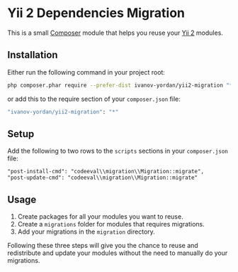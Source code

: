 # Yii 2 Dependencies Migration #

This is a small [Composer](https://getcomposer.org/) module that helps you reuse your [Yii 2](http://www.yiiframework.com/) modules.

## Installation ##

Either run the following command in your project root:

```sh
php composer.phar require --prefer-dist ivanov-yordan/yii2-migration "*"
```
or add this to the require section of your `composer.json` file:

```sh
"ivanov-yordan/yii2-migration": "*"
```

## Setup ##

Add the following to two rows to the `scripts` sections in your `composer.json` file:

```
"post-install-cmd": "codeeval\\migration\\Migration::migrate",
"post-update-cmd": "codeeval\\migration\\Migration::migrate"
```

## Usage ##

1. Create packages for all your modules you want to reuse.
2. Create a `migrations` folder for modules that requires migrations.
3. Add your migrations in the `migration` directory.

Following these three steps will give you the chance to reuse and redistribute and update your modules without the need to manually do your migrations.